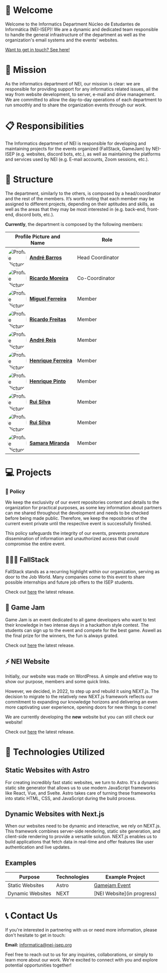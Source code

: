 # 👋 Welcome

Welcome to the Informatics Department Núcleo de Estudantes de Informática (NEI-ISEP)! We are a dynamic and dedicated team responsible to handle the general infrastructure of the department as well as the organization's email systems and the events' websites.

[Want to get in touch? See here!](#contact-us)

# 🎯 Mission

As the informatics department of NEI, our mission is clear: we are responsible for providing support for any informatics related issues, all the way from website development, to server, e-mail and drive management. We are committed to allow the day-to-day operations of each department to run smoothly and to share the organization events through our work.

# 📋 Responsibilities

The Informatics department of NEI is responsible for developing and maintaining projects for the events organized (FallStack, GameJam) by NEI-ISEP (e.g. websites, discord bots, etc.), as well as maintaining the platforms and services used by NEI (e.g. E-mail accounts, Zoom sessions, etc.).

# 🧱 Structure

The department, similarly to the others, is composed by a head/coordinator and the rest of the members. It’s worth noting that each member may be assigned to different projects, depending on their aptitudes and skills, as well as the areas that they may be most interested in (e.g. back-end, front-end, discord bots, etc.).

**Currently**, the department is composed by the following members:

| <div style="width:20vw">Profile Picture and Name</div> | <div style="width:20vw">Role</div> |
| ----------------------------------------------------- | --------------------------------- |
| <div style="display:flex; align-items:center;"><img src="https://github.com/andrefbarros.png" alt="Profile Picture" width="60" style="border-radius: 30px;"><div style="text-align:center; margin-left: 10px;">[**André Barros**](https://github.com/andrefbarros)</div></div> | Head Coordinator |
| <div style="display:flex; align-items:center;"><img src="https://github.com/ricardo177m.png" alt="Profile Picture" width="60" style="border-radius: 30px;"><div style="text-align:center; margin-left: 10px;">[**Ricardo Moreira**](https://github.com/ricardo177m) </div></div> | Co-Coordinator |
| <div style="display:flex; align-items:center;"><img src="https://github.com/esfoliante.png" alt="Profile Picture" width="60" style="border-radius: 30px;"><div style="text-align:center; margin-left: 10px;">[**Miguel Ferreira**](https://github.com/esfoliante)</div></div> | Member |
| <div style="display:flex; align-items:center;"><img src="https://github.com/rmotafreitas.png" alt="Profile Picture" width="60" style="border-radius: 30px;"><div style="text-align:center; margin-left: 10px;">[**Ricardo Freitas**](https://github.com/rmotafreitas)</div></div> | Member |
| <div style="display:flex; align-items:center;"><img src="https://github.com/andrereis26.png" alt="Profile Picture" width="60" style="border-radius: 30px;"><div style="text-align:center; margin-left: 10px;">[**André Reis**](https://github.com/andrereis26) </div></div> | Member |
| <div style="display:flex; align-items:center;"><img src="https://github.com/shurme.png" alt="Profile Picture" width="60" style="border-radius: 30px;"><div style="text-align:center; margin-left: 10px;">[**Henrique Ferreira**](https://github.com/shurme) </div></div> | Member |
| <div style="display:flex; align-items:center;"><img src="https://github.com/pintohen.png" alt="Profile Picture" width="60" style="border-radius: 30px;"><div style="text-align:center; margin-left: 10px;">[**Henrique Pinto**](https://github.com/pintohen) </div></div> | Member |
| <div style="display:flex; align-items:center;"><img src="https://github.com/rpedros02.png" alt="Profile Picture" width="60" style="border-radius: 30px;"><div style="text-align:center; margin-left: 10px;">[**Rui Silva**](https://github.com/rpedros02) </div></div> | Member |
| <div style="display:flex; align-items:center;"><img src="https://github.com/FlyHighMyBlackEagle.png" alt="Profile Picture" width="60" style="border-radius: 30px;"><div style="text-align:center; margin-left: 10px;">[**Rui Silva**](https://github.com/FlyHighMyBlackEagle) </div></div> | Member |
| <div style="display:flex; align-items:center;"><img src="https://github.com/samaramirandda.png" alt="Profile Picture" width="60" style="border-radius: 30px;"><div style="text-align:center; margin-left: 10px;">[**Samara Miranda**](https://github.com/samaramirandda) </div></div> | Member |

# 💻 Projects

### 🧾 Policy

We keep the exclusivity of our event repositories content and details to the organization for practical purposes, as some key information about partners can me shared throughout the development and needs to be checked before being made public. Therefore, we keep the repositories of the current event private until the respective event is successfully finished.

This policy safeguards the integrity of our events, prevents premature dissemination of information and unauthorized access that could compromise the entire event.

## 👨🏻‍💻 FallStack

FallStack stands as a recurring highlight within our organization, serving as door to the Job World. Many companies come to this event to share possible internships and future job offers to the ISEP students.

Check out <a href="https://fallstack.nei-isep.org/" target="_blank">here</a> the latest release.

## 👾 Game Jam

Game Jam is an event dedicated to all game developers who want to test their knowledge in two intense days in a hackathon style contest. The students can sign up to the event and compete for the best game. Aswell as the final prize for the winners, the fun is always grated.

Check out <a href="https://gamejam.nei-isep.org/" target="_blank">here</a> the latest release.

## ⚡ NEI Website

Initially, our website was made on WordPress. A simple and efetive way to show our purpose, members and some quick links. 

However, we decided, in 2022, to step up and rebuild it using NEXT.js. The decision to migrate to the relatively new NEXT.js framework reflects our commitment to expanding our knowledge horizons and delivering an even more captivating user experience, opening doors for new things to come! 

We are currently developing the **new** website but you can still check our website!

Check out <a href="https://nei-isep.org/" target="_blank">here</a> the latest release.

# 🚀 Technologies Utilized

## Static Websites with Astro

For creating incredibly fast static websites, we turn to Astro. It's a dynamic static site generator that allows us to use modern JavaScript frameworks like React, Vue, and Svelte. Astro takes care of turning these frameworks into static HTML, CSS, and JavaScript during the build process.

## Dynamic Websites with Next.js

When our websites need to be dynamic and interactive, we rely on NEXT.js. This framework combines server-side rendering, static site generation, and client-side rendering to provide a versatile solution. NEXT.js enables us to build applications that fetch data in real-time and offer features like user authentication and live updates.

## Examples 

Purpose | Technologies | Example Project |
--------| ------------- |------------------
Static Websites | Astro | [Gamejam Event](https://gamejam.nei-isep.org/)
Dynamic Websites | NEXT | [NEI Website](in progress)

# 📞 Contact Us <a name="contact-us"></a>

If you're interested in partnering with us or need more information, please don't hesitate to get in touch:

**Email:** [informatica@nei-isep.org](mailto:informatica@nei-isep.org)

Feel free to reach out to us for any inquiries, collaborations, or simply to learn more about our work. We're excited to connect with you and explore potential opportunities together!
